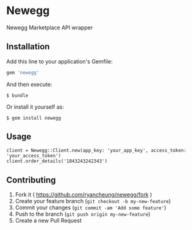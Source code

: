 # Newegg

Newegg Marketplace API wrapper

## Installation

Add this line to your application's Gemfile:

```ruby
gem 'newegg'
```

And then execute:

    $ bundle

Or install it yourself as:

    $ gem install newegg

## Usage

    client = Newegg::Client.new(app_key: 'your_app_key', access_token: 'your_access_token')
    client.order_details('1843243242343')

## Contributing

1. Fork it ( https://github.com/ryancheung/newegg/fork )
2. Create your feature branch (`git checkout -b my-new-feature`)
3. Commit your changes (`git commit -am 'Add some feature'`)
4. Push to the branch (`git push origin my-new-feature`)
5. Create a new Pull Request
